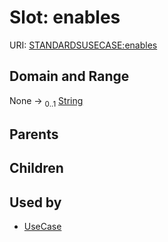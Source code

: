 
# Slot: enables




URI: [STANDARDSUSECASE:enables](https://w3id.org/bridge2ai/standards-usecase-schema/enables)


## Domain and Range

None &#8594;  <sub>0..1</sub> [String](types/String.md)

## Parents


## Children


## Used by

 * [UseCase](UseCase.md)
